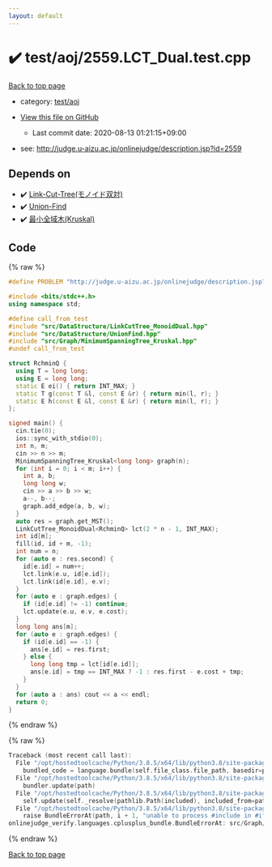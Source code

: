 ```yaml
---
layout: default
---
```


<!-- mathjax config similar to math.stackexchange -->
<script type="text/javascript" async
  src="https://cdnjs.cloudflare.com/ajax/libs/mathjax/2.7.5/MathJax.js?config=TeX-MML-AM_CHTML">
</script>
<script type="text/x-mathjax-config">
  MathJax.Hub.Config({
    TeX: { equationNumbers: { autoNumber: "AMS" }},
    tex2jax: {
      inlineMath: [ ['$','$'] ],
      processEscapes: true
    },
    "HTML-CSS": { matchFontHeight: false },
    displayAlign: "left",
    displayIndent: "2em"
  });
</script>

<script type="text/javascript" src="https://cdnjs.cloudflare.com/ajax/libs/jquery/3.4.1/jquery.min.js"></script>
<script src="https://cdn.jsdelivr.net/npm/jquery-balloon-js@1.1.2/jquery.balloon.min.js" integrity="sha256-ZEYs9VrgAeNuPvs15E39OsyOJaIkXEEt10fzxJ20+2I=" crossorigin="anonymous"></script>
<script type="text/javascript" src="../../../assets/js/copy-button.js"></script>
<link rel="stylesheet" href="../../../assets/css/copy-button.css" />


# :heavy_check_mark: test/aoj/2559.LCT_Dual.test.cpp

<a href="../../../index.html">Back to top page</a>

* category: <a href="../../../index.html#0d0c91c0cca30af9c1c9faef0cf04aa9">test/aoj</a>
* <a href="{{ site.github.repository_url }}/blob/master/test/aoj/2559.LCT_Dual.test.cpp">View this file on GitHub</a>
    - Last commit date: 2020-08-13 01:21:15+09:00


* see: <a href="http://judge.u-aizu.ac.jp/onlinejudge/description.jsp?id=2559">http://judge.u-aizu.ac.jp/onlinejudge/description.jsp?id=2559</a>


## Depends on

* :heavy_check_mark: <a href="../../../library/src/DataStructure/LinkCutTree_MonoidDual.hpp.html">Link-Cut-Tree(モノイド双対)</a>
* :heavy_check_mark: <a href="../../../library/src/DataStructure/UnionFind.hpp.html">Union-Find</a>
* :heavy_check_mark: <a href="../../../library/src/Graph/MinimumSpanningTree_Kruskal.hpp.html">最小全域木(Kruskal)</a>


## Code

<a id="unbundled"></a>
{% raw %}
```cpp
#define PROBLEM "http://judge.u-aizu.ac.jp/onlinejudge/description.jsp?id=2559"

#include <bits/stdc++.h>
using namespace std;

#define call_from_test
#include "src/DataStructure/LinkCutTree_MonoidDual.hpp"
#include "src/DataStructure/UnionFind.hpp"
#include "src/Graph/MinimumSpanningTree_Kruskal.hpp"
#undef call_from_test

struct RchminQ {
  using T = long long;
  using E = long long;
  static E ei() { return INT_MAX; }
  static T g(const T &l, const E &r) { return min(l, r); }
  static E h(const E &l, const E &r) { return min(l, r); }
};

signed main() {
  cin.tie(0);
  ios::sync_with_stdio(0);
  int n, m;
  cin >> n >> m;
  MinimumSpanningTree_Kruskal<long long> graph(n);
  for (int i = 0; i < m; i++) {
    int a, b;
    long long w;
    cin >> a >> b >> w;
    a--, b--;
    graph.add_edge(a, b, w);
  }
  auto res = graph.get_MST();
  LinkCutTree_MonoidDual<RchminQ> lct(2 * n - 1, INT_MAX);
  int id[m];
  fill(id, id + m, -1);
  int num = n;
  for (auto e : res.second) {
    id[e.id] = num++;
    lct.link(e.u, id[e.id]);
    lct.link(id[e.id], e.v);
  }
  for (auto e : graph.edges) {
    if (id[e.id] != -1) continue;
    lct.update(e.u, e.v, e.cost);
  }
  long long ans[m];
  for (auto e : graph.edges) {
    if (id[e.id] == -1) {
      ans[e.id] = res.first;
    } else {
      long long tmp = lct[id[e.id]];
      ans[e.id] = tmp == INT_MAX ? -1 : res.first - e.cost + tmp;
    }
  }
  for (auto a : ans) cout << a << endl;
  return 0;
}
```
{% endraw %}

<a id="bundled"></a>
{% raw %}
```cpp
Traceback (most recent call last):
  File "/opt/hostedtoolcache/Python/3.8.5/x64/lib/python3.8/site-packages/onlinejudge_verify/docs.py", line 349, in write_contents
    bundled_code = language.bundle(self.file_class.file_path, basedir=pathlib.Path.cwd())
  File "/opt/hostedtoolcache/Python/3.8.5/x64/lib/python3.8/site-packages/onlinejudge_verify/languages/cplusplus.py", line 185, in bundle
    bundler.update(path)
  File "/opt/hostedtoolcache/Python/3.8.5/x64/lib/python3.8/site-packages/onlinejudge_verify/languages/cplusplus_bundle.py", line 307, in update
    self.update(self._resolve(pathlib.Path(included), included_from=path))
  File "/opt/hostedtoolcache/Python/3.8.5/x64/lib/python3.8/site-packages/onlinejudge_verify/languages/cplusplus_bundle.py", line 306, in update
    raise BundleErrorAt(path, i + 1, "unable to process #include in #if / #ifdef / #ifndef other than include guards")
onlinejudge_verify.languages.cplusplus_bundle.BundleErrorAt: src/Graph/MinimumSpanningTree_Kruskal.hpp: line 13: unable to process #include in #if / #ifdef / #ifndef other than include guards

```
{% endraw %}

<a href="../../../index.html">Back to top page</a>

